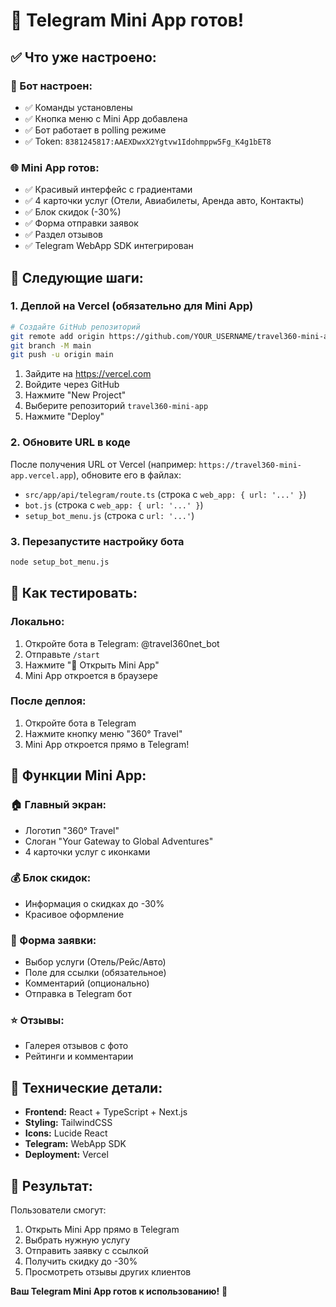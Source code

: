 # 🎉 Telegram Mini App готов! 

## ✅ Что уже настроено:

### 🤖 Бот настроен:
- ✅ Команды установлены
- ✅ Кнопка меню с Mini App добавлена
- ✅ Бот работает в polling режиме
- ✅ Token: `8381245817:AAEXDwxX2Ygtvw1Idohmppw5Fg_K4g1bET8`

### 🌐 Mini App готов:
- ✅ Красивый интерфейс с градиентами
- ✅ 4 карточки услуг (Отели, Авиабилеты, Аренда авто, Контакты)
- ✅ Блок скидок (-30%)
- ✅ Форма отправки заявок
- ✅ Раздел отзывов
- ✅ Telegram WebApp SDK интегрирован

## 🚀 Следующие шаги:

### 1. Деплой на Vercel (обязательно для Mini App)

```bash
# Создайте GitHub репозиторий
git remote add origin https://github.com/YOUR_USERNAME/travel360-mini-app.git
git branch -M main
git push -u origin main
```

1. Зайдите на https://vercel.com
2. Войдите через GitHub
3. Нажмите "New Project"
4. Выберите репозиторий `travel360-mini-app`
5. Нажмите "Deploy"

### 2. Обновите URL в коде

После получения URL от Vercel (например: `https://travel360-mini-app.vercel.app`), обновите его в файлах:

- `src/app/api/telegram/route.ts` (строка с `web_app: { url: '...' }`)
- `bot.js` (строка с `web_app: { url: '...' }`)
- `setup_bot_menu.js` (строка с `url: '...'`)

### 3. Перезапустите настройку бота

```bash
node setup_bot_menu.js
```

## 📱 Как тестировать:

### Локально:
1. Откройте бота в Telegram: @travel360net_bot
2. Отправьте `/start`
3. Нажмите "🚀 Открыть Mini App"
4. Mini App откроется в браузере

### После деплоя:
1. Откройте бота в Telegram
2. Нажмите кнопку меню "360° Travel"
3. Mini App откроется прямо в Telegram!

## 🎯 Функции Mini App:

### 🏠 Главный экран:
- Логотип "360° Travel"
- Слоган "Your Gateway to Global Adventures"
- 4 карточки услуг с иконками

### 💰 Блок скидок:
- Информация о скидках до -30%
- Красивое оформление

### 📝 Форма заявки:
- Выбор услуги (Отель/Рейс/Авто)
- Поле для ссылки (обязательное)
- Комментарий (опционально)
- Отправка в Telegram бот

### ⭐ Отзывы:
- Галерея отзывов с фото
- Рейтинги и комментарии

## 🔧 Технические детали:

- **Frontend:** React + TypeScript + Next.js
- **Styling:** TailwindCSS
- **Icons:** Lucide React
- **Telegram:** WebApp SDK
- **Deployment:** Vercel

## 🎉 Результат:

Пользователи смогут:
1. Открыть Mini App прямо в Telegram
2. Выбрать нужную услугу
3. Отправить заявку с ссылкой
4. Получить скидку до -30%
5. Просмотреть отзывы других клиентов

**Ваш Telegram Mini App готов к использованию!** 🚀 